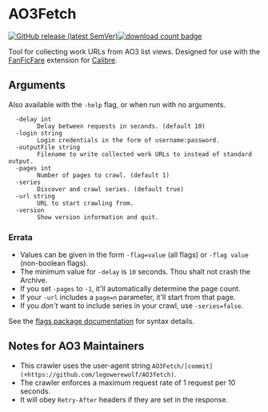 # AO3Fetch

[![GitHub release (latest SemVer)](https://img.shields.io/github/v/release/legowerewolf/AO3fetch?sort=semver&style=flat-square&label=latest%20release)![download count badge](https://img.shields.io/github/downloads/legowerewolf/ao3fetch/latest/total?sort=semver&style=flat-square&label=downloads)](https://github.com/legowerewolf/AO3fetch/releases/latest)

Tool for collecting work URLs from AO3 list views. Designed for use with the
[FanFicFare](https://github.com/JimmXinu/FanFicFare) extension for
[Calibre](https://calibre-ebook.com/).

## Arguments

Also available with the `-help` flag, or when run with no arguments.

```
  -delay int
        Delay between requests in seconds. (default 10)
  -login string
        Login credentials in the form of username:password.
  -outputFile string
        Filename to write collected work URLs to instead of standard output.
  -pages int
        Number of pages to crawl. (default 1)
  -series
        Discover and crawl series. (default true)
  -url string
        URL to start crawling from.
  -version
        Show version information and quit.
```

### Errata

- Values can be given in the form `-flag=value` (all flags) or `-flag value`
  (non-boolean flags).
- The minimum value for `-delay` is `10` seconds. Thou shalt not crash the
  Archive.
- If you set `-pages` to `-1`, it'll automatically determine the page count.
- If your `-url` includes a `page=n` parameter, it'll start from that page.
- If you _don't_ want to include series in your crawl, use `-series=false`.

See the
[flags package documentation](https://pkg.go.dev/flag#hdr-Command_line_flag_syntax)
for syntax details.

## Notes for AO3 Maintainers

- This crawler uses the user-agent string
  `AO3Fetch/[commit] (+https://github.com/legowerewolf/AO3fetch)`.
- The crawler enforces a maximum request rate of 1 request per 10 seconds.
- It will obey `Retry-After` headers if they are set in the response.
